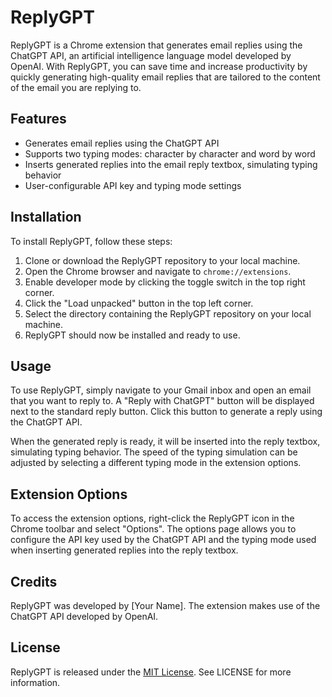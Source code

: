 # ReplyGPT

ReplyGPT is a Chrome extension that generates email replies using the ChatGPT API, an artificial intelligence language model developed by OpenAI. With ReplyGPT, you can save time and increase productivity by quickly generating high-quality email replies that are tailored to the content of the email you are replying to.

## Features

- Generates email replies using the ChatGPT API
- Supports two typing modes: character by character and word by word
- Inserts generated replies into the email reply textbox, simulating typing behavior
- User-configurable API key and typing mode settings

## Installation

To install ReplyGPT, follow these steps:

1.  Clone or download the ReplyGPT repository to your local machine.
2.  Open the Chrome browser and navigate to `chrome://extensions`.
3.  Enable developer mode by clicking the toggle switch in the top right corner.
4.  Click the "Load unpacked" button in the top left corner.
5.  Select the directory containing the ReplyGPT repository on your local machine.
6.  ReplyGPT should now be installed and ready to use.

## Usage

To use ReplyGPT, simply navigate to your Gmail inbox and open an email that you want to reply to. A "Reply with ChatGPT" button will be displayed next to the standard reply button. Click this button to generate a reply using the ChatGPT API.

When the generated reply is ready, it will be inserted into the reply textbox, simulating typing behavior. The speed of the typing simulation can be adjusted by selecting a different typing mode in the extension options.

## Extension Options

To access the extension options, right-click the ReplyGPT icon in the Chrome toolbar and select "Options". The options page allows you to configure the API key used by the ChatGPT API and the typing mode used when inserting generated replies into the reply textbox.

## Credits

ReplyGPT was developed by [Your Name]. The extension makes use of the ChatGPT API developed by OpenAI.

## License

ReplyGPT is released under the [MIT License](https://opensource.org/licenses/MIT). See LICENSE for more information.

